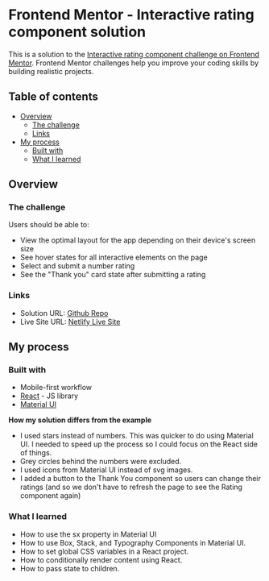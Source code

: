 # Frontend Mentor - Interactive rating component solution

This is a solution to the [Interactive rating component challenge on Frontend Mentor](https://www.frontendmentor.io/challenges/interactive-rating-component-koxpeBUmI). Frontend Mentor challenges help you improve your coding skills by building realistic projects. 

## Table of contents

- [Overview](#overview)
  - [The challenge](#the-challenge)
  - [Links](#links)
- [My process](#my-process)
  - [Built with](#built-with)
  - [What I learned](#what-i-learned)

## Overview

### The challenge

Users should be able to:

- View the optimal layout for the app depending on their device's screen size
- See hover states for all interactive elements on the page
- Select and submit a number rating
- See the "Thank you" card state after submitting a rating

### Links

- Solution URL: [Github Repo](https://github.com/quasarblues/interactive-rating-component)
- Live Site URL: [Netlify Live Site](https://interactive-rating-component-quasarbl.netlify.app/)

## My process

### Built with

- Mobile-first workflow
- [React](https://reactjs.org/) - JS library
- [Material UI](https://mui.com/ "React UI tool")

**How my solution differs from the example**

* I used stars instead of numbers. This was quicker to do using Material UI. I needed to speed up the process so I could focus on the React side of things.
* Grey circles behind the numbers were excluded.
* I used icons from Material UI instead of svg images.
* I added a button to the Thank You component so users can change their ratings (and so we don't have to refresh the page to see the Rating component again)

### What I learned

+ How to use the sx property in Material UI
+ How to use Box, Stack, and Typography Components in Material UI.
+ How to set global CSS variables in a React project.
+ How to conditionally render content using React.
+ How to pass state to children.

